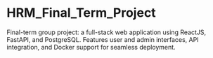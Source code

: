 # HRM_Final_Term_Project
Final-term group project: a full-stack web application using ReactJS, FastAPI, and PostgreSQL. Features user and admin interfaces, API integration, and Docker support for seamless deployment.
